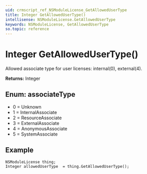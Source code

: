 ```yaml
---
uid: crmscript_ref_NSModuleLicense_GetAllowedUserType
title: Integer GetAllowedUserType()
intellisense: NSModuleLicense.GetAllowedUserType
keywords: NSModuleLicense, GetAllowedUserType
so.topic: reference
---
```


# Integer GetAllowedUserType()

Allowed associate type for user licenses: internal(0), external(4).

**Returns:** Integer

## Enum: associateType

* 0 = Unknown
* 1 = InternalAssociate
* 2 = ResourceAssociate
* 3 = ExternalAssociate
* 4 = AnonymousAssociate
* 5 = SystemAssociate

## Example

```crmscript
NSModuleLicense thing;
Integer allowedUserType  = thing.GetAllowedUserType();
```
